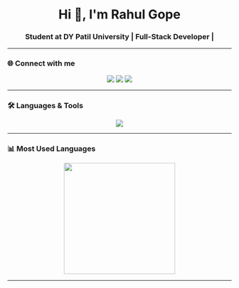 <h1 align="center">Hi 👋, I'm Rahul Gope</h1>
<h3 align="center">Student at DY Patil University | Full-Stack Developer |</h3>

---

### 🌐 Connect with me
<p align="center">
  <a href="https://rahul-gope.vercel.app" target="_blank"><img src="https://img.shields.io/badge/Portfolio-%23000000.svg?&style=for-the-badge&logo=vercel&logoColor=white" /></a>
  <a href="https://twitter.com/rahul26664125" target="_blank"><img src="https://img.shields.io/badge/Twitter-%231DA1F2.svg?&style=for-the-badge&logo=twitter&logoColor=white" /></a>
  <a href="https://linkedin.com/in/rahul-gope-dev0" target="_blank"><img src="https://img.shields.io/badge/LinkedIn-%230077B5.svg?&style=for-the-badge&logo=linkedin&logoColor=white" /></a>
  
</p>

---

### 🛠️ Languages & Tools
<p align="center">
  <img src="https://skillicons.dev/icons?i=html,css,js,react,nodejs,python,mongodb,git,figma,flutter,firebase,postman,pandas,sklearn&perline=8" />
</p>

---

### 📊 Most Used Languages
<p align="center">
  <img src="https://github-readme-stats.vercel.app/api/top-langs/?username=rahulgope45&layout=donut&theme=radical&size_weight=0.5&count_weight=0.5" height="250"/>
</p>

---
